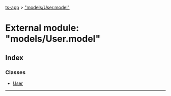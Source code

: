 [ts-app](../README.md) > ["models/User.model"](../modules/_models_user_model_.md)

# External module: "models/User.model"

## Index

### Classes

* [User](../classes/_models_user_model_.user.md)

---

